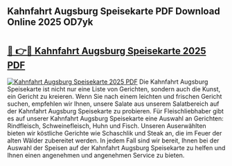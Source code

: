 ## Kahnfahrt Augsburg Speisekarte PDF Download Online 2025 OD7yk

# <h2><a href="http://gc6phvq.nevu.top/?p=Kahnfahrt+Augsburg+Speisekarte">🔗 👉🔴 Kahnfahrt Augsburg Speisekarte 2025 PDF</a></h2>

[![Kahnfahrt Augsburg Speisekarte 2025 PDF](https://i.imgur.com/dBaPXMq.png)](http://gc6phvq.nevu.top/?p=Kahnfahrt+Augsburg+Speisekarte)
Die Kahnfahrt Augsburg Speisekarte ist nicht nur eine Liste von Gerichten, sondern auch die Kunst, ein Gericht zu kreieren. Wenn Sie nach einem leichten und frischen Gericht suchen, empfehlen wir Ihnen, unsere Salate aus unserem Salatbereich auf der Kahnfahrt Augsburg Speisekarte zu probieren. Für Fleischliebhaber gibt es auf unserer Kahnfahrt Augsburg Speisekarte eine Auswahl an Gerichten: Rindfleisch, Schweinefleisch, Huhn und Fisch. Unseren Auserwählten bieten wir köstliche Gerichte wie Schaschlik und Steak an, die im Feuer der alten Wälder zubereitet werden. In jedem Fall sind wir bereit, Ihnen bei der Auswahl der Speisen auf der Kahnfahrt Augsburg Speisekarte zu helfen und Ihnen einen angenehmen und angenehmen Service zu bieten.
